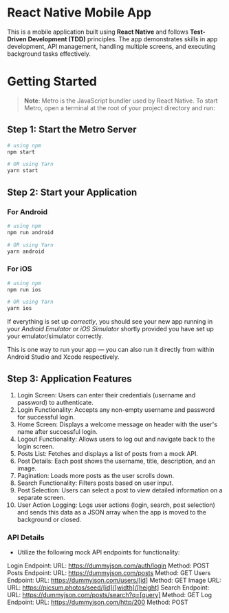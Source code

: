 # React Native Mobile App

This is a mobile application built using **React Native** and follows **Test-Driven Development (TDD)** principles. The app demonstrates skills in app development, API management, handling multiple screens, and executing background tasks effectively.  

# Getting Started

>**Note**: Metro is the JavaScript bundler used by React Native. To start Metro, open a terminal at the root of your project directory and run:

## Step 1: Start the Metro Server

```bash
# using npm
npm start

# OR using Yarn
yarn start
```

## Step 2: Start your Application

### For Android

```bash
# using npm
npm run android

# OR using Yarn
yarn android
```

### For iOS

```bash
# using npm
npm run ios

# OR using Yarn
yarn ios
```

If everything is set up _correctly_, you should see your new app running in your _Android Emulator_ or _iOS Simulator_ shortly provided you have set up your emulator/simulator correctly.

This is one way to run your app — you can also run it directly from within Android Studio and Xcode respectively.

## Step 3: Application Features

1. Login Screen: Users can enter their credentials (username and password) to authenticate.
2. Login Functionality: Accepts any non-empty username and password for successful login.
3. Home Screen: Displays a welcome message on header with the user's name after successful login.
4. Logout Functionality: Allows users to log out and navigate back to the login screen.
5. Posts List: Fetches and displays a list of posts from a mock API.
6. Post Details: Each post shows the username, title, description, and an image.
7. Pagination: Loads more posts as the user scrolls down.
8. Search Functionality: Filters posts based on user input.
9. Post Selection: Users can select a post to view detailed information on a separate screen.
10. User Action Logging: Logs user actions (login, search, post selection) and sends this data as a JSON array when the app is moved to the background or closed.

### API Details

- Utilize the following mock API endpoints for functionality:

Login Endpoint:
URL: https://dummyjson.com/auth/login
Method: POST
Posts Endpoint:
URL: https://dummyjson.com/posts
Method: GET
Users Endpoint:
URL: https://dummyjson.com/users/[id]
Method: GET
Image URL:
URL: https://picsum.photos/seed/[id]/[width]/[height]
Search Endpoint:
URL: https://dummyjson.com/posts/search?q=[query]
Method: GET
Log Endpoint:
URL: https://dummyjson.com/http/200
Method: POST